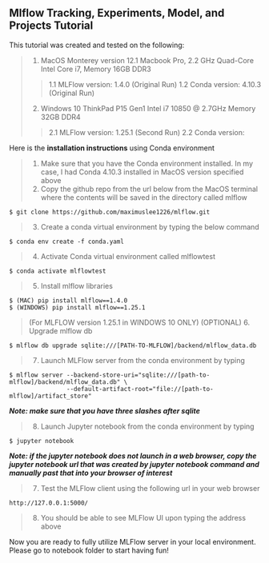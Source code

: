 ## Mlflow Tracking, Experiments, Model, and Projects Tutorial

This tutorial was created and tested on the following: 
> 1. MacOS Monterey version 12.1 Macbook Pro, 2.2 GHz Quad-Core Intel Core i7, Memory 16GB DDR3
  >> 1.1 MLFlow version:  1.4.0 (Original Run)
  >> 1.2 Conda version:   4.10.3 (Original Run)
> 2. Windows 10 ThinkPad P15 Gen1 Intel i7 10850 @ 2.7GHz Memory 32GB DDR4
  >> 2.1 MLFlow version:  1.25.1 (Second Run)
  >> 2.2 Conda version:   

Here is the **installation instructions** using Conda environment
> 1. Make sure that you have the Conda environment installed. In my case, I had Conda 4.10.3 installed in MacOS version specified above
> 2. Copy the github repo from the url below from the MacOS terminal where the contents will be saved in the directory called mlflow
  ```
  $ git clone https://github.com/maximuslee1226/mlflow.git
  ```
> 3. Create a conda virtual environment by typing the below command
  ```
  $ conda env create -f conda.yaml
  ```
> 4. Activate Conda virtual environment called mlflowtest
  ```
  $ conda activate mlflowtest
  ```
> 5. Install mlflow libraries
  ```
  $ (MAC) pip install mlflow==1.4.0
  $ (WINDOWS) pip install mlflow==1.25.1
  ```
> (For MLFLOW version 1.25.1 in WINDOWS 10 ONLY) 
> (OPTIONAL) 6. Upgrade mlflow db
  ```
  $ mlflow db upgrade sqlite:///[PATH-TO-MLFLOW]/backend/mlflow_data.db
  ``` 
> 7. Launch MLFlow server from the conda environment by typing
  ```
  $ mlflow server --backend-store-uri="sqlite:///[path-to-mlflow]/backend/mlflow_data.db" \
                  --default-artifact-root="file://[path-to-mlflow]/artifact_store"
  ```
  ***Note: make sure that you have three slashes after sqlite***
> 8. Launch Jupyter notebook from the conda environment by typing
  ```
  $ jupyter notebook
  ```
  ***Note: if the jupyter notebook does not launch in a web browser, copy the jupyter notebook url that was created by jupyter notebook command and manually past that into your browser of interest***
> 7. Test the MLFlow client using the following url in your web browser
  ```
  http://127.0.0.1:5000/
  ```
> 8. You should be able to see MLFlow UI upon typing the address above

Now you are ready to fully utilize MLFlow server in your local environment. Please go to notebook folder to start having fun!
